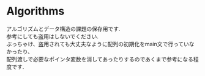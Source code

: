 # Algorithms

アルゴリズムとデータ構造の課題の保存用です.  
参考にしても盗用はしないでください.  
ぶっちゃけ、盗用されても大丈夫なように配列の初期化をmain文で行っていなかったり、  
配列渡しで必要なポインタ変数を消してあったりするのであくまで参考になる程度です.   
